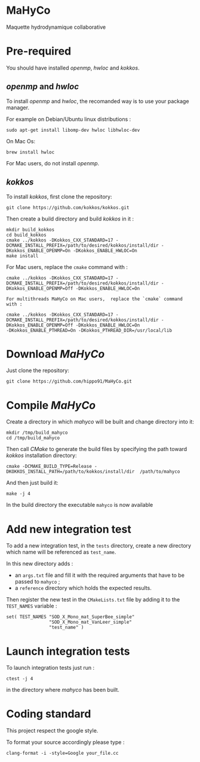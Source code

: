 # MaHyCo
Maquette hydrodynamique collaborative

# Pre-required

You should have installed *openmp*, *hwloc* and *kokkos*. 

## *openmp* and *hwloc*

To install *openmp* and *hwloc*, the recomanded way is to use your package manager.

For example on Debian/Ubuntu linux distributions :

```
sudo apt-get install libomp-dev hwloc libhwloc-dev
```

On Mac Os:

```
brew install hwloc
```

For Mac users, do not install *openmp*.

## *kokkos*

To install *kokkos*, first clone the repository:

```git clone https://github.com/kokkos/kokkos.git```

Then create a build directory and build *kokkos* in it :

```
mkdir build_kokkos
cd build_kokkos
cmake ../kokkos -DKokkos_CXX_STANDARD=17 -DCMAKE_INSTALL_PREFIX=/path/to/desired/kokkos/install/dir -DKokkos_ENABLE_OPENMP=On -DKokkos_ENABLE_HWLOC=On
make install
```

For Mac users, replace the `cmake` command with :

```
cmake ../kokkos -DKokkos_CXX_STANDARD=17 -DCMAKE_INSTALL_PREFIX=/path/to/desired/kokkos/install/dir -DKokkos_ENABLE_OPENMP=Off -DKokkos_ENABLE_HWLOC=On

For multithreads MaHyCo on Mac users,  replace the `cmake` command with :

cmake ../kokkos -DKokkos_CXX_STANDARD=17 -DCMAKE_INSTALL_PREFIX=/path/to/desired/kokkos/install/dir -DKokkos_ENABLE_OPENMP=Off -DKokkos_ENABLE_HWLOC=On
-DKokkos_ENABLE_PTHREAD=On -DKokkos_PTHREAD_DIR=/usr/local/lib

```

# Download *MaHyCo*
Just clone the repository:

```
git clone https://github.com/hippo91/MaHyCo.git
```

# Compile *MaHyCo*
Create a directory in which *mahyco* will be built and change directory into it:

```
mkdir /tmp/build_mahyco
cd /tmp/build_mahyco
```

Then call *CMake* to generate the build files by specifying the path toward *kokkos* installation directory:

```
cmake -DCMAKE_BUILD_TYPE=Release -DKOKKOS_INSTALL_PATH=/path/to/kokkos/install/dir  /path/to/mahyco
```

And then just build it:

```
make -j 4
```

In the build directory the executable `mahyco` is now available

# Add new integration test

To add a new integration test, in the `tests` directory, create a new directory which name will be referenced as `test_name`.

In this new directory adds :

- an `args.txt` file and fill it with the required arguments that have to be passed to `mahyco` ;
- a `reference` directory which holds the expected results.

Then register the new test in the `CMakeLists.txt` file by adding it to the `TEST_NAMES` variable :

```
set( TEST_NAMES "SOD_X_Mono_mat_SuperBee_simple"
                "SOD_X_Mono_mat_VanLeer_simple"
                "test_name" )
```

# Launch integration tests

To launch integration tests just run : 

```
ctest -j 4
```
 
in the directory where *mahyco* has been built.


# Coding standard

This project respect the google style.

To format your source accordingly please type :

```
clang-format -i -style=Google your_file.cc
```